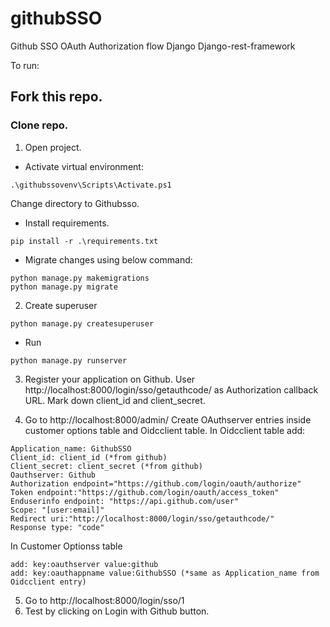 # githubSSO
Github SSO OAuth Authorization flow Django Django-rest-framework

To run:
## Fork this repo.
### Clone repo.
1. Open project.
  * Activate virtual environment:
```
.\githubssovenv\Scripts\Activate.ps1
```
Change directory to Githubsso.
  * Install requirements.
```
pip install -r .\requirements.txt
```
  * Migrate changes using below command:
```
python manage.py makemigrations
python manage.py migrate
```
2. Create superuser
```
python manage.py createsuperuser
```
  * Run
```
python manage.py runserver
```

3. Register your application on Github.
User http://localhost:8000/login/sso/getauthcode/ as Authorization callback URL.
Mark down client_id and client_secret.

4. Go to http://localhost:8000/admin/
Create OAuthserver entries inside customer options table and Oidcclient table.
In Oidcclient table
add:
```
Application_name: GithubSSO
Client_id: client_id (*from github)
Client_secret: client_secret (*from github)
Oauthserver: Github
Authorization endpoint="https://github.com/login/oauth/authorize"
Token endpoint:"https://github.com/login/oauth/access_token"
Enduserinfo endpoint: "https://api.github.com/user"
Scope: "[user:email]"
Redirect uri:"http://localhost:8000/login/sso/getauthcode/"
Response type: "code"
```
In Customer Optionss table 
```
add: key:oauthserver value:github
add: key:oauthappname value:GithubSSO (*same as Application_name from Oidcclient entry)
```
5. Go to http://localhost:8000/login/sso/1
6. Test by clicking on Login with Github button.
